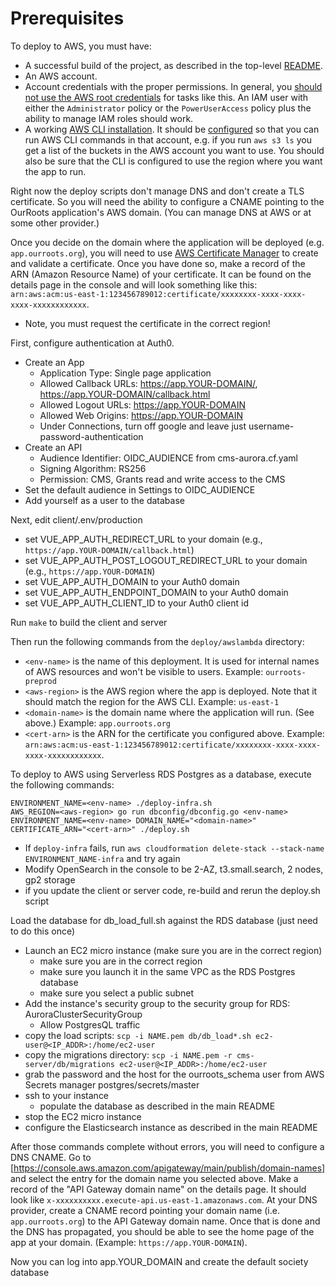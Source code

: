 # Prerequisites
To deploy to AWS, you must have:

* A successful build of the project, as described in the top-level [README](../../README.md).
* An AWS account.
* Account credentials with the proper permissions. In general, you [should not use the AWS root credentials](https://docs.aws.amazon.com/general/latest/gr/root-vs-iam.html) for tasks like this. An IAM user with either the `Administrator` policy or the `PowerUserAccess` policy plus the ability to manage IAM roles should work.
* A working [AWS CLI installation](https://docs.aws.amazon.com/cli/latest/userguide/cli-chap-install.html).
It should be [configured](https://docs.aws.amazon.com/cli/latest/userguide/cli-chap-configure.html) so that you can run AWS CLI commands in that account, e.g. if you run `aws s3 ls` you get a list of the buckets in the AWS account you want to use. You should also be sure that the CLI is configured to use the region where you want the app to run.

Right now the deploy scripts don't manage DNS and don't create a TLS certificate. So you will need the ability to configure a CNAME pointing to the OurRoots application's AWS domain. (You can manage DNS at AWS or at some other provider.)

Once you decide on the domain where the application will be deployed (e.g. `app.ourroots.org`), you will need to use [AWS Certificate Manager](https://console.aws.amazon.com/acm/home) to create and validate a certificate. Once you have done so, make a record of the ARN (Amazon Resource Name) of your certificate. 
It can be found on the details page in the console and will look something like this: `arn:aws:acm:us-east-1:123456789012:certificate/xxxxxxxx-xxxx-xxxx-xxxx-xxxxxxxxxxxx`.
- Note, you must request the certificate in the correct region!

First, configure authentication at Auth0.
- Create an App
  - Application Type: Single page application
  - Allowed Callback URLs: https://app.YOUR-DOMAIN/, https://app.YOUR-DOMAIN/callback.html
  - Allowed Logout URLs: https://app.YOUR-DOMAIN
  - Allowed Web Origins: https://app.YOUR-DOMAIN
  - Under Connections, turn off google and leave just username-password-authentication
- Create an API
  - Audience Identifier: OIDC_AUDIENCE from cms-aurora.cf.yaml
  - Signing Algorithm: RS256
  - Permission: CMS, Grants read and write access to the CMS
- Set the default audience in Settings to OIDC_AUDIENCE
- Add yourself as a user to the database

Next, edit client/.env/production
* set VUE_APP_AUTH_REDIRECT_URL to your domain (e.g., `https://app.YOUR-DOMAIN/callback.html`)
* set VUE_APP_AUTH_POST_LOGOUT_REDIRECT_URL to your domain (e.g., `https://app.YOUR-DOMAIN`)
* set VUE_APP_AUTH_DOMAIN to your Auth0 domain
* set VUE_APP_AUTH_ENDPOINT_DOMAIN to your Auth0 domain 
* set VUE_APP_AUTH_CLIENT_ID to your Auth0 client id

Run `make` to build the client and server 

Then run the following commands from the `deploy/awslambda` directory:

* `<env-name>` is the name of this deployment. It is used for internal names of AWS resources and won't be visible to users. Example: `ourroots-preprod`
* `<aws-region>` is the AWS region where the app is deployed. Note that it should match the region for the AWS CLI. Example: `us-east-1`
* `<domain-name>` is the domain name where the application will run. (See above.) Example: `app.ourroots.org`
* `<cert-arn>` is the ARN for the certificate you configured above. Example: `arn:aws:acm:us-east-1:123456789012:certificate/xxxxxxxx-xxxx-xxxx-xxxx-xxxxxxxxxxxx`.

To deploy to AWS using Serverless RDS Postgres as a database, execute the following commands:
```
ENVIRONMENT_NAME=<env-name> ./deploy-infra.sh
AWS_REGION=<aws-region> go run dbconfig/dbconfig.go <env-name>
ENVIRONMENT_NAME=<env-name> DOMAIN_NAME="<domain-name>" CERTIFICATE_ARN="<cert-arn>" ./deploy.sh
```

* If `deploy-infra` fails, run `aws cloudformation delete-stack --stack-name ENVIRONMENT_NAME-infra` and try again
* Modify OpenSearch in the console to be 2-AZ, t3.small.search, 2 nodes, gp2 storage
* if you update the client or server code, re-build and rerun the deploy.sh script

Load the database for db_load_full.sh against the RDS database (just need to do this once)

* Launch an EC2 micro instance (make sure you are in the correct region)
  * make sure you are in the correct region
  * make sure you launch it in the same VPC as the RDS Postgres database
  * make sure you select a public subnet
* Add the instance's security group to the security group for RDS: AuroraClusterSecurityGroup
  * Allow PostgresQL traffic 
* copy the load scripts: `scp -i NAME.pem db/db_load*.sh ec2-user@<IP_ADDR>:/home/ec2-user`
* copy the migrations directory: `scp -i NAME.pem -r cms-server/db/migrations ec2-user@<IP_ADDR>:/home/ec2-user`
* grab the password and the host for the ourroots_schema user from AWS Secrets manager postgres/secrets/master
* ssh to your instance
  * populate the database as described in the main README
* stop the EC2 micro instance
* configure the Elasticsearch instance as described in the main README

<!--- The DynamoDB code hasn't been updated to work with the latest features

To deploy to AWS using DynamoDB as a database, execute the following commands:
```
USE_POSTGRES=false ENVIRONMENT_NAME=<env-name> ./deploy-infra.sh
USE_POSTGRES=false ENVIRONMENT_NAME=<env-name> DOMAIN_NAME="<domain-name>" CERTIFICATE_ARN="<cert-arn>" ./deploy.sh
cd ../../db/dynamo/ddbloader
AWS_REGION=<aws-region> ENVIRONMENT_NAME=<env-name> ./ddb_load_full.sh
```
-->

After those commands complete without errors, you will need to configure a DNS CNAME. 
Go to [https://console.aws.amazon.com/apigateway/main/publish/domain-names] and select the entry for the domain name you selected above. 
Make a record of the "API Gateway domain name" on the details page. 
It should look like `x-xxxxxxxxxx.execute-api.us-east-1.amazonaws.com`. 
At your DNS provider, create a CNAME record pointing your domain name (i.e. `app.ourroots.org`) to the API Gateway domain name. 
Once that is done and the DNS has propagated, you should be able to see the home page of the app at your domain. 
(Example: `https://app.YOUR-DOMAIN`).

Now you can log into app.YOUR_DOMAIN and create the default society database 
